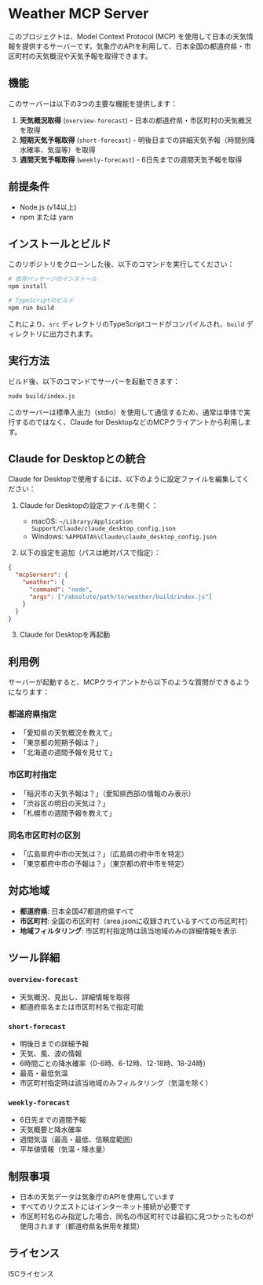 # Weather MCP Server

このプロジェクトは、Model Context Protocol (MCP) を使用して日本の天気情報を提供するサーバーです。気象庁のAPIを利用して、日本全国の都道府県・市区町村の天気概況や天気予報を取得できます。

## 機能

このサーバーは以下の3つの主要な機能を提供します：

1. **天気概況取得** (`overview-forecast`) - 日本の都道府県・市区町村の天気概況を取得
2. **短期天気予報取得** (`short-forecast`) - 明後日までの詳細天気予報（時間別降水確率、気温等）を取得
3. **週間天気予報取得** (`weekly-forecast`) - 6日先までの週間天気予報を取得

## 前提条件

- Node.js (v14以上)
- npm または yarn

## インストールとビルド

このリポジトリをクローンした後、以下のコマンドを実行してください：

```bash
# 依存パッケージのインストール
npm install

# TypeScriptのビルド
npm run build
```

これにより、`src` ディレクトリのTypeScriptコードがコンパイルされ、`build` ディレクトリに出力されます。

## 実行方法

ビルド後、以下のコマンドでサーバーを起動できます：

```bash
node build/index.js
```

このサーバーは標準入出力（stdio）を使用して通信するため、通常は単体で実行するのではなく、Claude for DesktopなどのMCPクライアントから利用します。

## Claude for Desktopとの統合

Claude for Desktopで使用するには、以下のように設定ファイルを編集してください：

1. Claude for Desktopの設定ファイルを開く：
   - macOS: `~/Library/Application Support/Claude/claude_desktop_config.json`
   - Windows: `%APPDATA%\Claude\claude_desktop_config.json`

2. 以下の設定を追加（パスは絶対パスで指定）：

```json
{
  "mcpServers": {
    "weather": {
      "command": "node",
      "args": ["/absolute/path/to/weather/build/index.js"]
    }
  }
}
```

3. Claude for Desktopを再起動

## 利用例

サーバーが起動すると、MCPクライアントから以下のような質問ができるようになります：

### 都道府県指定
- 「愛知県の天気概況を教えて」
- 「東京都の短期予報は？」
- 「北海道の週間予報を見せて」

### 市区町村指定
- 「稲沢市の天気予報は？」（愛知県西部の情報のみ表示）
- 「渋谷区の明日の天気は？」
- 「札幌市の週間予報を教えて」

### 同名市区町村の区別
- 「広島県府中市の天気は？」（広島県の府中市を特定）
- 「東京都府中市の予報は？」（東京都の府中市を特定）

## 対応地域

- **都道府県**: 日本全国47都道府県すべて
- **市区町村**: 全国の市区町村（area.jsonに収録されているすべての市区町村）
- **地域フィルタリング**: 市区町村指定時は該当地域のみの詳細情報を表示

## ツール詳細

### `overview-forecast`
- 天気概況、見出し、詳細情報を取得
- 都道府県名または市区町村名で指定可能

### `short-forecast`
- 明後日までの詳細予報
- 天気、風、波の情報
- 6時間ごとの降水確率（0-6時、6-12時、12-18時、18-24時）
- 最高・最低気温
- 市区町村指定時は該当地域のみフィルタリング（気温を除く）

### `weekly-forecast`
- 6日先までの週間予報
- 天気概要と降水確率
- 週間気温（最高・最低、信頼度範囲）
- 平年値情報（気温・降水量）

## 制限事項

- 日本の天気データは気象庁のAPIを使用しています
- すべてのリクエストにはインターネット接続が必要です
- 市区町村名のみ指定した場合、同名の市区町村では最初に見つかったものが使用されます（都道府県名併用を推奨）

## ライセンス

ISCライセンス
